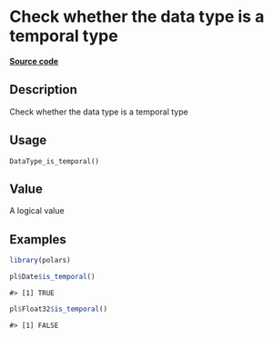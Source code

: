 

# Check whether the data type is a temporal type

[**Source code**](https://github.com/pola-rs/r-polars/tree/main/R/after-wrappers.R#L20)

## Description

Check whether the data type is a temporal type

## Usage

<pre><code class='language-R'>DataType_is_temporal()
</code></pre>

## Value

A logical value

## Examples

``` r
library(polars)

pl$Date$is_temporal()
```

    #> [1] TRUE

``` r
pl$Float32$is_temporal()
```

    #> [1] FALSE
